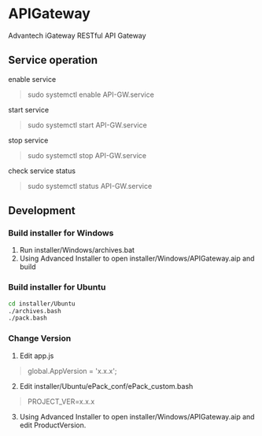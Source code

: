 # APIGateway
Advantech iGateway RESTful API Gateway

## Service operation
enable service
>sudo systemctl enable API-GW.service

start service
>sudo systemctl start API-GW.service

stop service
>sudo systemctl stop API-GW.service

check service status
>sudo systemctl status API-GW.service

## Development

### Build installer for Windows
1. Run installer/Windows/archives.bat
2. Using Advanced Installer to open installer/Windows/APIGateway.aip and build

### Build installer for Ubuntu
```sh
cd installer/Ubuntu
./archives.bash
./pack.bash
```

### Change Version
1. Edit app.js
> global.AppVersion = 'x.x.x';

2. Edit installer/Ubuntu/ePack_conf/ePack_custom.bash
> PROJECT_VER=x.x.x

3. Using Advanced Installer to open installer/Windows/APIGateway.aip and edit ProductVersion.

